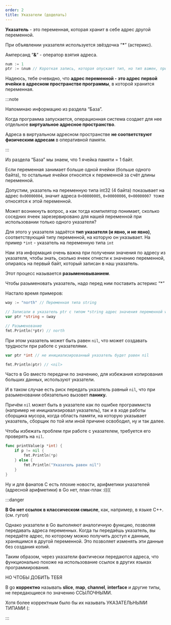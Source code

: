 ```yaml
---
order: 2
title: Указатели (доделать)
---
```


**Указатель** - это переменная, которая хранит в себе адрес другой переменной.

При объявлении указателя используется звёздочка “**\***” (астерикс).

Амперсанд “**&**“ - оператор взятия адреса.

```Go
num := 1
ptr := &num // Короткая запись, которая опускает тип, но тип важен, про него ниже
```

Надеюсь, тебе очевидно, что **адрес переменной - это адрес первой ячейки в адресном пространстве программы**, в которой хранится переменная.

:::note 

Напоминаю информацию из раздела “База”.

Когда программа запускается, операционная система создает для нее отдельное **виртуальное адресное пространство**.

Адреса в виртуальном адресном пространстве **не соответствуют физическим адресам** в оперативной памяти.

:::

Из раздела “База” мы знаем, что 1 ячейка памяти = 1 байт.

Если переменная занимает больше одной ячейки (больше одного байта), то остальные ячейки относятся к переменной за счёт длины переменной.

Допустим, указатель на переменную типа int32 (4 байта) показывает на адрес `0x00000004`, значит адреса `0×00000005`, `0×00000006`, `0×00000007 `тоже относятся к этой переменной.

Может возникнуть вопрос, а как тогда компилятор понимает, сколько соседних ячеек зарезервировано для нашей переменной при использовании только одного указателя?

Для этого у указателя задаётся **тип указателя (и явно, и не явно)**, соответствующий типу переменной, на которую он указывает. На пример `*int` - указатель на переменную типа `int`

Нам эта информация очень важна при получении значения по адресу из указателя, чтобы знать, сколько ячеек отнести к значению переменной, опираясь на первый байт, который записан в наш указатель.

Этот процесс называется **разыменовыванием**.

Чтобы разыменовать указатель, надо перед ним поставить астерикс “\*”

Настало время примеров:

```Go
way := "north" // Переменная типа string

// Записали в указатель ptr с типом *string адрес значения переменной way
var ptr *string = &way 

// Разыменование
fmt.Println(*ptr) // north
```

При этом указатель может быть равен `nil`, что может создавать трудности при работе с указателями.

```Go
var ptr *int // не инициализированный указатель будет равен nil

fmt.Println(ptr) // <nil>
```

Часто в Go вместо передачи по значению, для избежания копирования больших данных, используют указатели. 

И в таком случае есть риск передать указатель равный `nil`, что при разыменовании обязательно вызовет **панику.**

Причём `nil` может быть в указателе как по ошибке программиста (например не инициализировал указатель), так и в ходе работы сборщика мусора, когда область памяти, на которую указывает указатель, сборщик по той или иной причине освободил, ну и так далее.

Чтобы избежать проблем при работе с указателем, требуется его проверять на `nil`.

```Go
func printValue(p *int) {
    if p != nil {
        fmt.Println(*p)
    } else {
        fmt.Println("Указатель равен nil")
    }
}
```

Ну и для фанатов C есть плохие новости, арифметики указателей (адресной арифметики) в Go нет, плак-плак :((((

:::danger 

**В Go нет ссылок в классическом смысле**, как, например, в языке C++. (см. гугол)

Однако указатели в Go выполняют аналогичную функцию, позволяя передавать адреса переменных. Когда ты передаёшь указатель, вы передаёте адрес, по которому можно получить доступ к данным, хранящимся в другой переменной. Это позволяет изменять эти данные без создания копий.

Таким образом, через указатели фактически передаются адреса, что функционально похоже на использование ссылок в других языках программирования.

НО ЧТОБЫ ДОБИТЬ ТЕБЯ

В go **корректно** называть **slice**, **map**, **channel**, **interface** и другие типы, не передающиеся по значению ССЫЛОЧНЫМИ.

Хотя более корректным было бы их называть УКАЗАТЕЛЬНЫМИ ТИПАМИ (:

:::